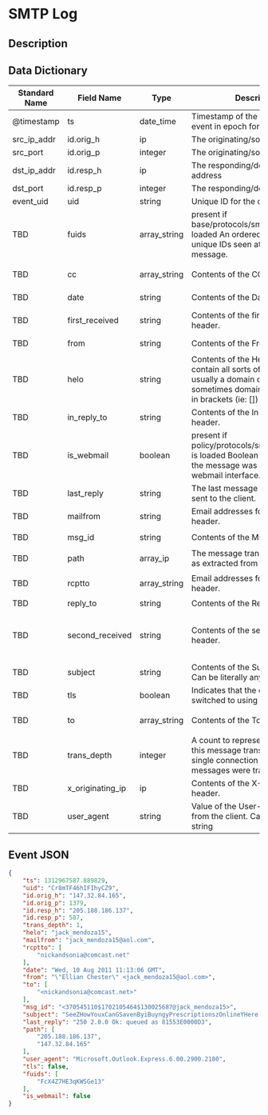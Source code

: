 # SMTP Log

## Description

## Data Dictionary

| Standard Name                   | Field Name                      | Type                            | Description                                                                                                                                     | Sample Value                                                                                                                                                                                                                                                            |
| ------------------------------- | ------------------------------- | ------------------------------- | -------------------------------                                                                                                                 | -------------------------------                                                                                                                                                                                                                                         |
| @timestamp                      | ts                              | date_time                       | Timestamp of the beginning of the event in epoch format                                                                                         | `1300475167.096535`                                                                                                                                                                                                                                                     |
| src_ip_addr                     | id.orig_h                       | ip                              | The originating/source IP address                                                                                                               | `10.1.1.1`                                                                                                                                                                                                                                                              |
| src_port                        | id.orig_p                       | integer                         | The originating/source port                                                                                                                     | `37682`                                                                                                                                                                                                                                                                 |
| dst_ip_addr                     | id.resp_h                       | ip                              | The responding/destination IP address                                                                                                           | `10.2.2.2`                                                                                                                                                                                                                                                              |
| dst_port                        | id.resp_p                       | integer                         | The responding/destination port                                                                                                                 | `25`                                                                                                                                                                                                                                                                    |
| event_uid                       | uid                             | string                          | Unique ID for the connection.                                                                                                                   | `CHhAvVGS1DHFjwGM9`                                                                                                                                                                                                                                                     |
| TBD                             | fuids                           | array_string                    | present if base/protocols/smtp/files.bro is loaded An ordered vector of file unique IDs seen attached to the message.                           | `C4J4Th3PJpwUYZZ6gc`                                                                                                                                                                                                                                                    |
| TBD                             | cc                              | array_string                    | Contents of the CC header.                                                                                                                      | `[ "someemail@somedomain.local", "some.email.2@somedomain.local", "some.email.3@somedomain.local" ]`                                                                                                                                                                    |
| TBD                             | date                            | string                          | Contents of the Date header.                                                                                                                    | `Thu, 15 Nov 2018 08:46:32 -0600 (CST);15 Nov 2018 09:46:54 -0500`                                                                                                                                                                                                      |
| TBD                             | first_received                  | string                          | Contents of the first Received header.                                                                                                          | `(from root@localhost) by as0aspv700.aesip.somedomain.local (8.15.1+Sun/8.14.9/Submit) id wAFF333a012738 for root; Thu, 04 Nov 2019 15:36:00 GMT`                                                                                                                       |
| TBD                             | from                            | string                          | Contents of the From header.                                                                                                                    | `"Some, String" <r.bobman@somedomain.local.but.could.just.be.string.local>`                                                                                                                                                                                             |
| TBD                             | helo                            | string                          | Contents of the Helo header. Can contain all sorts of stuff, but usually a domain or IP but sometimes domain or IP wrapped in brackets (ie: []) | `[10.3.3.3.3]`                                                                                                                                                                                                                                                          |
| TBD                             | in_reply_to                     | string                          | Contents of the In-Reply-To header.                                                                                                             | `<JIRA.12340.11234126@Atlassian.JIRA>`                                                                                                                                                                                                                                  |
| TBD                             | is_webmail                      | boolean                         | present if policy/protocols/smtp/software.bro is loaded Boolean indicator of if the message was sent through a webmail interface.               | `true`                                                                                                                                                                                                                                                                  |
| TBD                             | last_reply                      | string                          | The last message that the server sent to the client.                                                                                            | `250 ok: Message 344232421 accepted`                                                                                                                                                                                                                                    |
| TBD                             | mailfrom                        | string                          | Email addresses found in the From header.                                                                                                       | `some.email@domain.local`                                                                                                                                                                                                                                               |
| TBD                             | msg_id                          | string                          | Contents of the MsgID header.                                                                                                                   | `<201911151947.wAFlJl03o005321@somedomain.local>;<201911151949.wAFJn3xX001492@mlpp90001502>`                                                                                                                                                                            |
| TBD                             | path                            | array_ip                        | The message transmission path, as extracted from the headers.                                                                                   | `[ "10.2.31.242", "192.168.252.229", "172.16.243.194" ]`                                                                                                                                                                                                                |
| TBD                             | rcptto                          | array_string                    | Email addresses found in the Rcpt header.                                                                                                       | `[ "someemail@somedomain.local", "some.email.2@somedomain.local", "some.email.3@somedomain.local" ]`                                                                                                                                                                    |
| TBD                             | reply_to                        | string                          | Contents of the ReplyTo header.                                                                                                                 | `"someemail@domain.local" <SomeStringl>`                                                                                                                                                                                                                                |
| TBD                             | second_received                 | string                          | Contents of the second Received header.                                                                                                         | `from db4ap1.aesip.somedomain.local (generichost.some.somedomain.local [1.2.243.194] (may be forged)) by pcgt1.some.somedomain.local (8.15.1+Sun/8.14.4) with ESMTP id wAFF333a012738 for <root@db4ap1.aesip.somedomain.local>; Thu, 04 Nov 2019 09:42:28 -0600 (CST);`
| TBD                             | subject                         | string                          | Contents of the Subject header. Can be literally any string.                                                                                    | `\=?utf-8?B?WGVyb3ggQ2VudHJlV2FyZcKuIFdlYiA=?=`                                                                                                                                                                                                                         |
| TBD                             | tls                             | boolean                         | Indicates that the connection has switched to using TLS.                                                                                        | `true`                                                                                                                                                                                                                                                                  |
| TBD                             | to                              | array_string                    | Contents of the To header.                                                                                                                      | `[ "name1@domain", "name2@domain", "name3@domain", "name4@domain", "name.name.name5@domain", "name.name@domain" ]`
| TBD                             | trans_depth                     | integer                         | A count to represent the depth of this message transaction in a single connection where multiple messages were transferred.                     | `11`                                                                                                                                                                                                                                                                    |
| TBD                             | x_originating_ip                | ip                              | Contents of the X-Originating-IP header.                                                                                                        | `8.8.8.8`                                                                                                                                                                                                                                                               |
| TBD                             | user_agent                      | string                          | Value of the User-Agent header from the client. Can be literally any string                                                                     | `MIME::Lite 3.027 (F2.77; T1.28; A2.04; B3.08; Q3.08)`                                                                                                                                                                                                                  |

## Event JSON

```json
{
    "ts": 1312967587.889829,
    "uid": "Cr8mTF46hIFIhyCZ9",
    "id.orig_h": "147.32.84.165",
    "id.orig_p": 1379,
    "id.resp_h": "205.188.186.137",
    "id.resp_p": 587,
    "trans_depth": 1,
    "helo": "jack_mendoza15",
    "mailfrom": "jack_mendoza15@aol.com",
    "rcptto": [
        "nickandsonia@comcast.net"
    ],
    "date": "Wed, 10 Aug 2011 11:13:06 GMT",
    "from": "\"Ellian Chester\" <jack_mendoza15@aol.com>",
    "to": [
        "<nickandsonia@comcast.net>"
    ],
    "msg_id": "<370545110$1702105464$130025687@jack_mendoza15>",
    "subject": "SeeZHowYouxCanGSavenByiBuyngyPrescriptionszOnlineYHere ",
    "last_reply": "250 2.0.0 Ok: queued as 81553E0000D3",
    "path": [
        "205.188.186.137",
        "147.32.84.165"
    ],
    "user_agent": "Microsoft.Outlook.Express.6.00.2900.2180",
    "tls": false,
    "fuids": [
        "FcX4Z7HE3qKWSGe13"
    ],
    "is_webmail": false
}
```